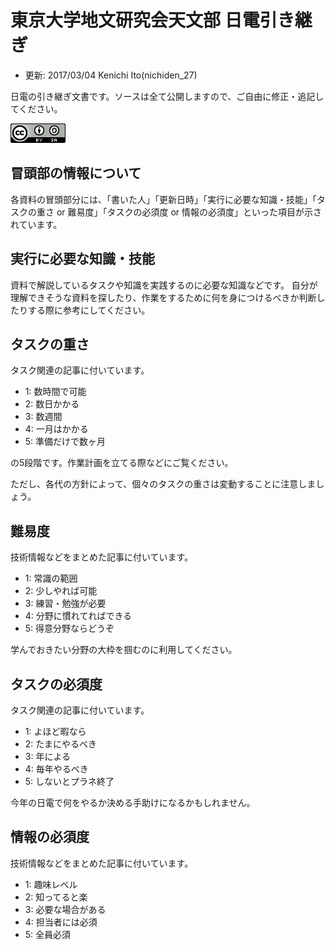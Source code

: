 # 東京大学地文研究会天文部 日電引き継ぎ

- 更新: 2017/03/04 Kenichi Ito(nichiden_27)

日電の引き継ぎ文書です。ソースは全て公開しますので、ご自由に修正・追記してください。

![Creative Commons Attribution-ShareAlike 3.0 Unported License](_media/88x31.png)

## 冒頭部の情報について
各資料の冒頭部分には、「書いた人」「更新日時」「実行に必要な知識・技能」「タスクの重さ or 難易度」「タスクの必須度 or 情報の必須度」といった項目が示されています。

## 実行に必要な知識・技能
資料で解説しているタスクや知識を実践するのに必要な知識などです。
自分が理解できそうな資料を探したり、作業をするために何を身につけるべきか判断したりする際に参考にしてください。

## タスクの重さ
タスク関連の記事に付いています。

- 1: 数時間で可能
- 2: 数日かかる
- 3: 数週間
- 4: 一月はかかる
- 5: 準備だけで数ヶ月

の5段階です。作業計画を立てる際などにご覧ください。

ただし、各代の方針によって、個々のタスクの重さは変動することに注意しましょう。

## 難易度
技術情報などをまとめた記事に付いています。

- 1: 常識の範囲
- 2: 少しやれば可能
- 3: 練習・勉強が必要
- 4: 分野に慣れてればできる
- 5: 得意分野ならどうぞ

学んでおきたい分野の大枠を掴むのに利用してください。

## タスクの必須度
タスク関連の記事に付いています。

- 1: よほど暇なら
- 2: たまにやるべき
- 3: 年による
- 4: 毎年やるべき
- 5: しないとプラネ終了

今年の日電で何をやるか決める手助けになるかもしれません。

## 情報の必須度
技術情報などをまとめた記事に付いています。

- 1: 趣味レベル
- 2: 知ってると楽
- 3: 必要な場合がある
- 4: 担当者には必須
- 5: 全員必須
